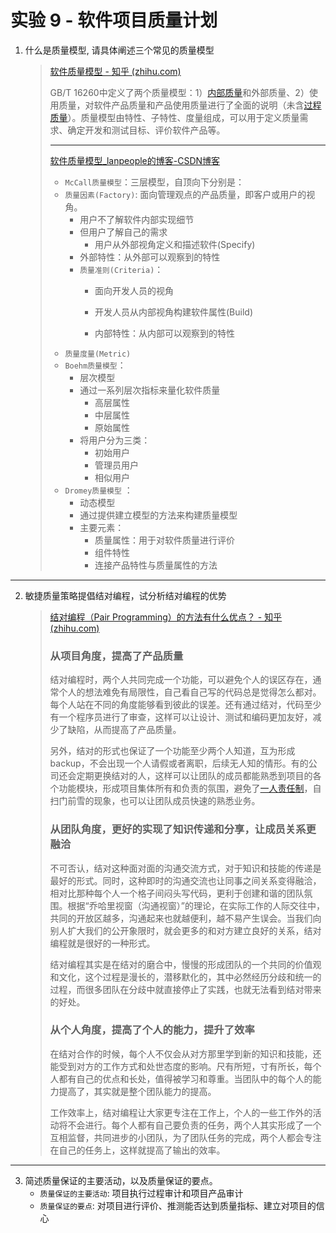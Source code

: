 # 实验 9 - 软件项目质量计划

1. 什么是质量模型, 请具体阐述三个常见的质量模型

   > [软件质量模型 - 知乎 (zhihu.com)](https://zhuanlan.zhihu.com/p/210234147)
   >
   > GB/T 16260中定义了两个质量模型：1）[内部质量](https://www.zhihu.com/search?q=内部质量&search_source=Entity&hybrid_search_source=Entity&hybrid_search_extra={"sourceType"%3A"article"%2C"sourceId"%3A210234147})和外部质量、2）使用质量，对软件产品质量和产品使用质量进行了全面的说明（未含[过程质量](https://www.zhihu.com/search?q=过程质量&search_source=Entity&hybrid_search_source=Entity&hybrid_search_extra={"sourceType"%3A"article"%2C"sourceId"%3A210234147})）。质量模型由特性、子特性、度量组成，可以用于定义质量需求、确定开发和测试目标、评价软件产品等。
   >
   > ---
   >
   > [软件质量模型_lanpeople的博客-CSDN博客](https://blog.csdn.net/qq_43622216/article/details/105089720)
   >
   > - `McCall质量模型`：三层模型，自顶向下分别是：
   > - `质量因素(Factory)`: 面向管理观点的产品质量，即客户或用户的视角。
   >     - 用户不了解软件内部实现细节
   >   - 但用户了解自己的需求
   >     - 用户从外部视角定义和描述软件(Specify)
   >   - 外部特性：从外部可以观察到的特性
   >   - `质量准则(Criteria)`：
   >       - 面向开发人员的视角
   >   
   >       - 开发人员从内部视角构建软件属性(Build)
   >
   >       - 内部特性：从内部可以观察到的特性
   > - `质量度量(Metric)`
   > - `Boehm质量模型`：
   >   - 层次模型
   >   - 通过一系列层次指标来量化软件质量
   >     - 高层属性
   >     - 中层属性
   >     - 原始属性
   >   - 将用户分为三类：
   >     - 初始用户
   >     - 管理员用户
   >     - 相似用户
   > - `Dromey质量模型` ：
   >   - 动态模型
   >   - 通过提供建立模型的方法来构建质量模型
   >   - 主要元素：
   >     - 质量属性：用于对软件质量进行评价
   >     - 组件特性
   >     - 连接产品特性与质量属性的方法
   

----

2. 敏捷质量策略提倡结对编程，试分析结对编程的优势

   > [ 结对编程（Pair Programming）的方法有什么优点？ - 知乎 (zhihu.com)](https://www.zhihu.com/question/19553077)
   >
   > ### **从项目角度，提高了产品质量**
   >
   > 结对编程时，两个人共同完成一个功能，可以避免个人的误区存在，通常个人的想法难免有局限性，自己看自己写的代码总是觉得怎么都对。每个人站在不同的角度能够看到彼此的误差。还有通过结对，代码至少有一个程序员进行了审查，这样可以让设计、测试和编码更加友好，减少了缺陷，从而提高了产品质量。
   >
   > 另外，结对的形式也保证了一个功能至少两个人知道，互为形成backup，不会出现一个人请假或者离职，后续无人知的情形。有的公司还会定期更换结对的人，这样可以让团队的成员都能熟悉到项目的各个功能模块，形成项目集体所有和负责的氛围，避免了[一人责任制](https://www.zhihu.com/search?q=一人责任制&search_source=Entity&hybrid_search_source=Entity&hybrid_search_extra={"sourceType"%3A"answer"%2C"sourceId"%3A2066426881})，自扫门前雪的现象，也可以让团队成员快速的熟悉业务。
   >
   > ### **从团队角度，更好的实现了知识传递和分享，让成员关系更融洽**
   >
   > 不可否认，结对这种面对面的沟通交流方式，对于知识和技能的传递是最好的形式。同时，这种即时的沟通交流也让同事之间关系变得融洽，相对比那种每个人一个格子间闷头写代码，更利于创建和谐的团队氛围。根据“乔哈里视窗（沟通视窗）”的理论，在实际工作的人际交往中，共同的开放区越多，沟通起来也就越便利，越不易产生误会。当我们向别人扩大我们的公开象限时，就会更多的和对方建立良好的关系，结对编程就是很好的一种形式。
   >
   > 结对编程其实是在结对的磨合中，慢慢的形成团队的一个共同的价值观和文化，这个过程是漫长的，潜移默化的，其中必然经历分歧和统一的过程，而很多团队在分歧中就直接停止了实践，也就无法看到结对带来的好处。
   >
   > ### **从个人角度，提高了个人的能力，提升了效率**
   >
   > 在结对合作的时候，每个人不仅会从对方那里学到新的知识和技能，还能受到对方的工作方式和处世态度的影响。尺有所短，寸有所长，每个人都有自己的优点和长处，值得被学习和尊重。当团队中的每个人的能力提高了，其实就是整个团队能力的提高。
   >
   > 工作效率上，结对编程让大家更专注在工作上，个人的一些工作外的活动将不会进行。每个人都有自己要负责的任务，两个人其实形成了一个互相监督，共同进步的小团队，为了团队任务的完成，两个人都会专注在自己的任务上，这样就提高了输出的效率。

---

3. 简述质量保证的主要活动，以及质量保证的要点。
   - `质量保证的主要活动`: 项目执行过程审计和项目产品审计
   - `质量保证的要点`: 对项目进行评价、推测能否达到质量指标、建立对项目的信心